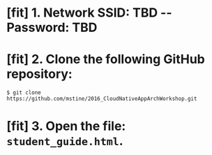 # [fit] 1. Network SSID: TBD  --  Password: TBD

# [fit] 2. Clone the following GitHub repository:

```
$ git clone https://github.com/mstine/2016_CloudNativeAppArchWorkshop.git
```

# [fit] 3. Open the file: `student_guide.html`.
